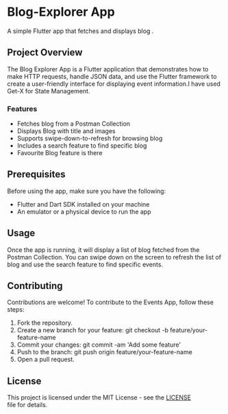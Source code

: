 # Blog-Explorer App

A simple Flutter app that fetches and displays blog .

## Project Overview

The Blog Explorer App is a Flutter application that demonstrates how to make HTTP requests, handle JSON data, and use the Flutter framework to create a user-friendly interface for displaying event information.I have used Get-X for State Management.

### Features

- Fetches blog from a Postman Collection
- Displays Blog with title and images
- Supports swipe-down-to-refresh for browsing blog
- Includes a search feature to find specific blog
- Favourite Blog feature is there

## Prerequisites

Before using the app, make sure you have the following:

- Flutter and Dart SDK installed on your machine
- An emulator or a physical device to run the app

## Usage

Once the app is running, it will display a list of blog fetched from the Postman Collection. You can swipe down on the screen to refresh the list of blog and use the search feature to find specific events.


## Contributing

Contributions are welcome! To contribute to the Events App, follow these steps:

1. Fork the repository.
2. Create a new branch for your feature: git checkout -b feature/your-feature-name
3. Commit your changes: git commit -am 'Add some feature'
4. Push to the branch: git push origin feature/your-feature-name
5. Open a pull request.


## License

This project is licensed under the MIT License - see the [LICENSE](LICENSE) file for details.
